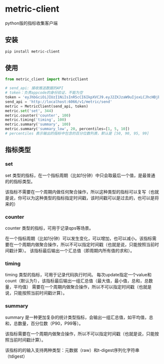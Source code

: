 # metric-client

python版的指标收集客户端

## 安装

```sh
pip install metric-client
```

## 使用

```python
from metric_client import MetricClient

# send_api: 接收推送数据的API
# token：负责appcode的身份验证，不能为空
token = 'eyJhbGciOiJIUzI1NiIsInR5cCI6IkpXVCJ9.eyJ2ZXJzaW9uIjoxLCJhcHBjb2RlIjoib3BzX21ldHJpY2d3IiwidG9fdXNlciI6Inh4eHguemhhbyIsImlhdCI6MTU0NTczNTczMH0.Aj8srWIjyFwxhcMrZlCxyNlP44uLG0iiR31ynyYd4Bw'
send_api = 'http://localhost:6066/v1/metric/send'
metric = MetricClient(send_api, token)
metric.set('set', 344)
metric.counter('counter', 100)
metric.timing('timing', 100)
metric.summary('summary', 100)
metric.summary('summary_low', 20, percentiles=[1, 5, 10])
# percentiles 表示输出的指标中包含的百分位数列表，默认是 [50, 90, 95, 99]
```

## 指标类型

### set

set 类型的指标，在一个指标周期（比如1分钟）中只会取最后一个值，是最普通的的指标类型。

该指标不需要在一个周期内做任何聚合操作，所以这种类型的指标可以复写（也就是说，你可以为这种类型的指标指定时间戳，该时间戳可以是过去的，也可以是将来的）

### counter

counter 类型的指标，可用于记录qps等场景。

在一个指标周期（比如1分钟）可以发生变化，可以增加，也可以减小。该指标需要在一个周期内做聚合操作，所以不可以指定时间戳（也就是说，只能按照当前时间戳计算）。
该指标最后输出一个汇总值（即周期内所有值的求和）。

### timing

timing 类型的指标，可用于记录代码执行时间。
每次update指定一个value和count（默认为1），该指标最后输出一组汇总值（最大值，最小值，总和，总数量，平均值）
需要在一个周期内做聚合操作，所以不可以指定时间戳（也就是说，只能按照当前时间戳计算）。

### summary

summary 是一种更加复杂的统计类型指标，会输出一组汇总值，如平均值，总和，总数量，百分位数（P90，P99等）。

该指标需要在一个周期内做聚合操作，所以不可以指定时间戳（也就是说，只能按照当前时间戳计算）。

该指标的的输入支持两种类型：元数据（raw）和t-digest序列化字符串（tdigest）